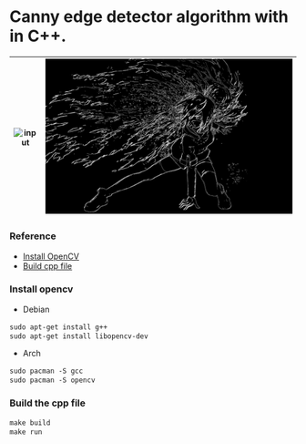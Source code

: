 # Canny edge detector algorithm with in C++.

<div align="center">

  |![input](input/touka-kirisima.png)|![output](output/canny/touka-kirisima-canny.png)|
  |:--:|:--:|
  
</div>

### Reference
- [Install OpenCV](#Install-OpenCV-version-453)
- [Build cpp file](#Build-the-cpp-file)

### Install opencv
- Debian
```
sudo apt-get install g++
sudo apt-get install libopencv-dev
```
- Arch
```
sudo pacman -S gcc 
sudo pacman -S opencv
```

### Build the cpp file
```
make build
make run
```

